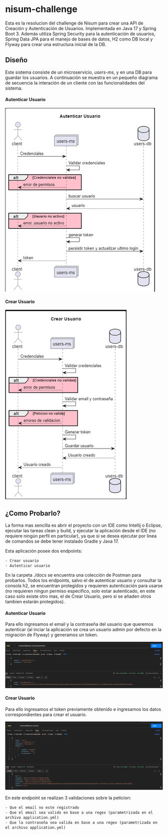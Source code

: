 # nisum-challenge
Esta es la resolucion del challenge de Nisum para crear una API de Creación y Autenticación de Usuarios. Implementada en
Java 17 y Spring Boot 3. Además utiliza Spring Security para la autenticación de usuarios, Spring Data JPA para el
manejo de bases de datos, H2 como DB local y Flyway para crear una estructura inicial de la DB.

## Diseño
Este sistema consiste de un microservicio, *users-ms*, y en una DB para guardar los usuarios. A continuación se muestra
en un pequeño diagrama de secuencia la interación de un cliente con las funcionalidades del sistema.

#### Autenticar Usuario
![diagrama de secuencia para autenticar usuario](./docs/Screenshot_3.png)

#### Crear Usuario
![diagrama de secuencia para crear usuario](./docs/Screenshot_4.png)

## ¿Como Probarlo?
La forma mas sencilla es abrir el proyecto con un IDE como Intellij o Eclipse, ejecutar las tareas clean y build, y
ejecutar la aplicación desde el IDE (no requiere ningún perfil en particular), ya que si se desea ejecutar por linea de
comandos se debe tener instalado Gradle y Java 17.

Esta aplicación posee dos endpoints:

    - Crear usuario
    - Autenticar usuario

En la carpeta ./docs se encuentra una colección de Postman para probarlos. Todos los endpoints, salvo el de autenticar
usuario y consultar la consola h2, se encuentran protegidos y requieren autenticación para usarse (no requieren ningun
permiso especifico, solo estar autenticado, en este caso solo existe otro mas, el de Crear Usuario, pero si se añaden
otros tambien estarán protegidos).

#### Autenticar Usuario
Para ello ingresamos el email y la contraseña del usuario que queremos autenticar (al inciar la aplicación se crea un
usuario admin por defecto en la migración de Flyway) y generamos un token.

![endpoint para autenticar usuario](./docs/Screenshot_1.png)

#### Crear Usuario
Para ello ingresamos el token previamente obtenido e ingresamos los datos correspondientes para crear el usuario.

![endpoint para crear usuario](./docs/Screenshot_2.png)

En este endpoint se realizan 3 validaciones sobre la peticion:

    - Que el email no este registrado
    - Que el email sea valido en base a una regex (parametrizada en el archivo application.yml)
    - Que la contraseña sea valida en base a una regex (parametrizada en el archivo application.yml)
